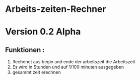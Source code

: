 # Arbeits-zeiten-Rechner
# Version 0.2 Alpha
## Funktionen :
1. Rechenet aus begin und ende der arbeitszeit die Arbeitszeit
2. Es wird in Stunden und auf 1/100 minuten ausgegeben 
3. gesammt zeit erechnen

